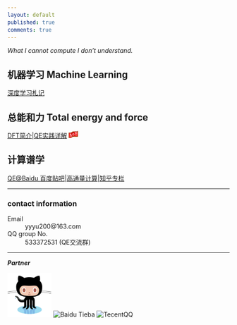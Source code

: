```yaml
---
layout: default
published: true
comments: true
---
```


*What I cannot compute I don&rsquo;t understand.*

## 机器学习 Machine Learning 
[深度学习札记](http://yyyu200.gitee.io/tfjotter)

## 总能和力 Total energy and force
[DFT简介](https://yyyu200.github.io/DFTbook/)|[QE实践详解](https://yyyu200.github.io/DFTbook/blogs/2019/04/01/HandsOn/) <img src="./assets/images/017.gif" alt="hot"  width="21" height="16">

## 计算谱学
[QE@Baidu 百度贴吧](http://tieba.baidu.com/f?kw=quantum_espresso)|[高通量计算](./high_throughput.md)|[知乎专栏](https://zhuanlan.zhihu.com/kexueshikejizhexue)

* * *

### contact information

<dl>
<dt>Email</dt>
<dd>yyyu200@163.com</dd>
<dt>QQ group No.</dt>
<dd>533372531 (QE交流群)</dd>
</dl>

* * *

<p align="left">
    <p align="left">
        <strong><em>Partner</em></strong>
    </p>
    <img src="./assets/images/github_logo.png" alt="Git Pages"  width="100" height="100">
    <img src="https://tb2.bdstatic.com/tb/static-common/img/search_logo_big_v1_8d039f9.png" alt="Baidu Tieba"  width="135" height="45">
    <img src="https://sqimg.qq.com/qq_product_operations/im/qqlogo/imlogo_b.png" alt="TecentQQ"  width="93" height="44">
</p>

